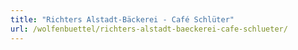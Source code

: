 ```yaml
---
title: "Richters Alstadt-Bäckerei - Café Schlüter"
url: /wolfenbuettel/richters-alstadt-baeckerei-cafe-schlueter/
---
```

